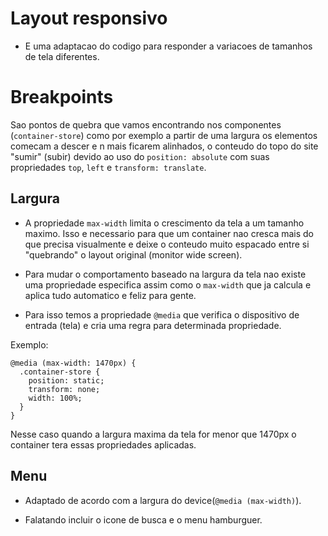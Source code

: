 # Layout responsivo

- E uma adaptacao do codigo para responder a variacoes de tamanhos de tela diferentes.

# Breakpoints

Sao pontos de quebra que vamos encontrando nos componentes (`container-store`) como por exemplo a partir de uma largura os elementos comecam a descer e n mais ficarem alinhados, o conteudo do topo do site "sumir" (subir) devido ao uso do `position: absolute` com suas propriedades `top`, `left` e `transform: translate`.

## Largura

- A propriedade `max-width` limita o crescimento da tela a um tamanho maximo. Isso e necessario para que um container nao cresca mais do que precisa visualmente e deixe o conteudo muito espacado entre si "quebrando" o layout original (monitor wide screen).

- Para mudar o comportamento baseado na largura da tela nao existe uma propriedade especifica assim como o `max-width` que ja calcula e aplica tudo automatico e feliz para gente.

- Para isso temos a propriedade `@media`
  que verifica o dispositivo de entrada (tela) e cria uma regra para determinada propriedade.

Exemplo:

```
@media (max-width: 1470px) {
  .container-store {
    position: static;
    transform: none;
    width: 100%;
  }
}
```

Nesse caso quando a largura maxima da tela for menor que 1470px o container tera essas propriedades aplicadas.

## Menu

- Adaptado de acordo com a largura do device(`@media (max-width)`).

- Falatando incluir o icone de busca e o menu hamburguer.

